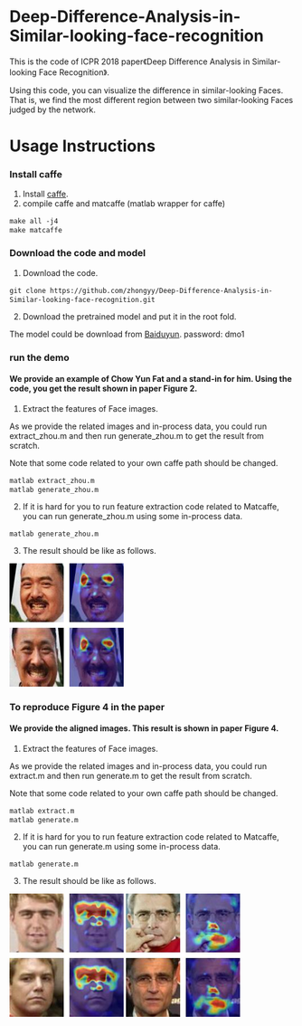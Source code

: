 # Deep-Difference-Analysis-in-Similar-looking-face-recognition
This is the code of ICPR 2018 paper《Deep Difference Analysis in Similar-looking Face Recognition》.

Using this code, you can visualize the difference in similar-looking Faces. 
That is, we find the most different region between two similar-looking Faces judged by the network.   

# Usage Instructions
### Install caffe
1. Install [caffe](https://github.com/BVLC/caffe).
2. compile caffe and matcaffe (matlab wrapper for caffe)
```
make all -j4
make matcaffe
```
### Download the code and model
1. Download the code. 
```
git clone https://github.com/zhongyy/Deep-Difference-Analysis-in-Similar-looking-face-recognition.git
```
2. Download the pretrained model and put it in the root fold. 

The model could be download from [Baiduyun](https://pan.baidu.com/s/19FHYCmDCAKjgNmJVMOvJgA). password: dmo1 

### run the demo 

#### We provide an example of Chow Yun Fat and a stand-in for him. Using the code, you get the result shown in paper Figure 2.

1. Extract the features of Face images.

As we provide the related images and in-process data, you could run extract_zhou.m and then run generate_zhou.m to get the result from scratch. 

Note that some code related to your own caffe path should be changed. 
```
matlab extract_zhou.m
matlab generate_zhou.m
```
2. If it is hard for you to run feature extraction code related to Matcaffe, you can run generate_zhou.m using some in-process data. 
```
matlab generate_zhou.m
```
3. The result should be like as follows.

![Image of zhou](https://github.com/zhongyy/Deep-Difference-Analysis-in-Similar-looking-face-recognition/blob/master/zhou.jpg)

### To reproduce Figure 4 in the paper

#### We provide the aligned images. This result is shown in paper Figure 4.

1. Extract the features of Face images. 

As we provide the related images and in-process data, you could run extract.m and then run generate.m to get the result from scratch. 

Note that some code related to your own caffe path should be changed. 
```
matlab extract.m
matlab generate.m
```
2. If it is hard for you to run feature extraction code related to Matcaffe, you can run generate.m using some in-process data. 
```
matlab generate.m
```
3. The result should be like as follows.

![Images](https://github.com/zhongyy/Deep-Difference-Analysis-in-Similar-looking-face-recognition/blob/master/Result/1.jpg)
![Images](https://github.com/zhongyy/Deep-Difference-Analysis-in-Similar-looking-face-recognition/blob/master/Result/10.jpg)
